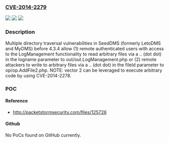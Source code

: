 ### [CVE-2014-2279](https://cve.mitre.org/cgi-bin/cvename.cgi?name=CVE-2014-2279)
![](https://img.shields.io/static/v1?label=Product&message=n%2Fa&color=blue)
![](https://img.shields.io/static/v1?label=Version&message=n%2Fa&color=blue)
![](https://img.shields.io/static/v1?label=Vulnerability&message=n%2Fa&color=brighgreen)

### Description

Multiple directory traversal vulnerabilities in SeedDMS (formerly LetoDMS and MyDMS) before 4.3.4 allow (1) remote authenticated users with access to the LogManagement functionality to read arbitrary files via a .. (dot dot) in the logname parameter to out/out.LogManagement.php or (2) remote attackers to write to arbitrary files via a .. (dot dot) in the fileId parameter to op/op.AddFile2.php.  NOTE: vector 2 can be leveraged to execute arbitrary code by using CVE-2014-2278.

### POC

#### Reference
- http://packetstormsecurity.com/files/125726

#### Github
No PoCs found on GitHub currently.

